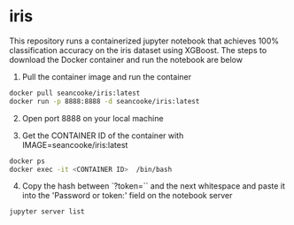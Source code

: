 <h1>iris</h1>
This repository runs a containerized jupyter notebook that achieves 100%
classification accuracy on the iris dataset using XGBoost.  The steps to
download the Docker container and run the notebook are below

1. Pull the container image and run the container
```bash
docker pull seancooke/iris:latest
docker run -p 8888:8888 -d seancooke/iris:latest
```

2. Open port 8888 on your local machine

3. Get the CONTAINER ID of the container with IMAGE=seancooke/iris:latest
```bash
docker ps
docker exec -it <CONTAINER ID>  /bin/bash
```

4. Copy the hash between `?token=`` and the next whitespace and paste it into
the 'Password or token:' field on the notebook server
```
jupyter server list
```
